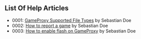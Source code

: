 ## List Of Help Articles
* 0001: [GameProxy Supported File Types](/help/index.html?article=0001-supportedFileTypes) by Sebastian Doe
* 0002: [How to report a game](/help/index.html?article=0002-hotToReportAGame) by Sebastian Doe
* 0003: [How to enable flash on GameProxy](/help/index.html?article=0003-howToEnableFlashOnGameProxy) by Sebastian Doe
